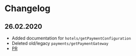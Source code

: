 # Changelog

## 26.02.2020

* Added documentation for `hotels/getPaymentConfiguration`
* Deleted old/legacy `payments/getPaymentGateway`
* [PR](https://github.com/MewsSystems/gitbook-distributor-guide/pull/24)

